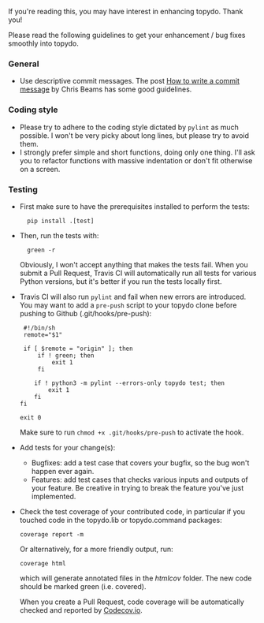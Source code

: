 If you're reading this, you may have interest in enhancing topydo. Thank you!

Please read the following guidelines to get your enhancement / bug fixes
smoothly into topydo.

### General

* Use descriptive commit messages. The post
  [How to write a commit message](http://chris.beams.io/posts/git-commit/) by
  Chris Beams has some good guidelines.

### Coding style

* Please try to adhere to the coding style dictated by `pylint` as much
  possible. I won't be very picky about long lines, but please try to avoid
  them.
* I strongly prefer simple and short functions, doing only one thing. I'll
  ask you to refactor functions with massive indentation or don't fit
  otherwise on a screen.

### Testing

* First make sure to have the prerequisites installed to perform the tests:

        pip install .[test]

* Then, run the tests with:

        green -r

  Obviously, I won't accept anything that makes the tests fail. When you submit
  a Pull Request, Travis CI will automatically run all tests for various Python
  versions, but it's better if you run the tests locally first.
* Travis CI will also run `pylint` and fail when new errors are introduced. You
  may want to add a `pre-push` script to your topydo clone before pushing to
  Github (.git/hooks/pre-push):

       #!/bin/sh
       remote="$1"

       if [ $remote = "origin" ]; then
           if ! green; then
               exit 1
           fi
      
          if ! python3 -m pylint --errors-only topydo test; then
              exit 1
          fi
      fi
      
      exit 0

  Make sure to run `chmod +x .git/hooks/pre-push` to activate the hook.

* Add tests for your change(s):
  * Bugfixes: add a test case that covers your bugfix, so the bug won't happen
    ever again.
  * Features: add test cases that checks various inputs and outputs of your
    feature. Be creative in trying to break the feature you've just implemented.
* Check the test coverage of your contributed code, in particular if you touched
  code in the topydo.lib or topydo.command packages:

      coverage report -m

  Or alternatively, for a more friendly output, run:

      coverage html

  which will generate annotated files in the *htmlcov* folder. The new code
  should be marked green (i.e. covered).
  
  When you create a Pull Request, code coverage will be automatically checked
  and reported by [Codecov.io](https://codecov.io/github/topydo/topydo).
